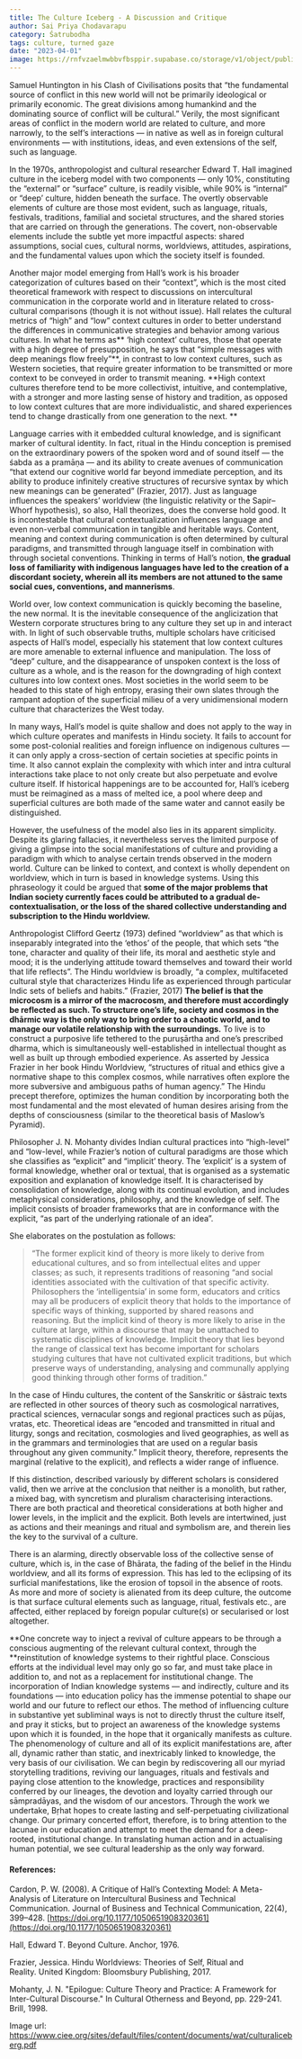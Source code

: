 ```yaml
---
title: The Culture Iceberg - A Discussion and Critique
author: Sai Priya Chodavarapu
category: Śatrubodha
tags: culture, turned gaze
date: "2023-04-01"
image: https://rnfvzaelmwbbvfbsppir.supabase.co/storage/v1/object/public/brhatwebsite/05dhiti/cultureiceberg.webp
---
```


Samuel Huntington in his Clash of Civilisations posits that “the fundamental source of conflict in this new world will not be primarily ideological or primarily economic. The great divisions among humankind and the dominating source of conflict will be cultural.” Verily, the most significant areas of conflict in the modern world are related to culture, and more narrowly, to the self’s interactions — in native as well as in foreign cultural environments — with institutions, ideas, and even extensions of the self, such as language.

In the 1970s, anthropologist and cultural researcher Edward T. Hall imagined culture in the iceberg model with two components — only 10%, constituting the “external” or “surface” culture, is readily visible, while 90% is “internal” or “deep’ culture, hidden beneath the surface. The overtly observable elements of culture are those most evident, such as language, rituals, festivals, traditions, familial and societal structures, and the shared stories that are carried on through the generations. The covert, non-observable elements include the subtle yet more impactful aspects: shared assumptions, social cues, cultural norms, worldviews, attitudes, aspirations, and the fundamental values upon which the society itself is founded.

Another major model emerging from Hall’s work is his broader categorization of cultures based on their “context”, which is the most cited theoretical framework with respect to discussions on intercultural communication in the corporate world and in literature related to cross-cultural comparisons (though it is not without issue). Hall relates the cultural metrics of “high” and “low” context cultures in order to better understand the differences in communicative strategies and behavior among various cultures. In what he terms as** ‘high context’ cultures, those that operate with a high degree of presupposition, he says that “simple messages with deep meanings flow freely”**, in contrast to low context cultures, such as Western societies, that require greater information to be transmitted or more context to be conveyed in order to transmit meaning. **High context cultures therefore tend to be more collectivist, intuitive, and contemplative, with a stronger and more lasting sense of history and tradition, as opposed to low context cultures that are more individualistic, and shared experiences tend to change drastically from one generation to the next. **

Language carries with it embedded cultural knowledge, and is significant marker of cultural identity. In fact, ritual in the Hindu conception is premised on the extraordinary powers of the spoken word and of sound itself — the śabda as a pramāṇa — and its ability to create avenues of communication “that extend our cognitive world far beyond immediate perception, and its ability to produce infinitely creative structures of recursive syntax by which new meanings can be generated” (Frazier, 2017). Just as language influences the speakers’ worldview (the linguistic relativity or the Sapir–Whorf hypothesis), so also, Hall theorizes, does the converse hold good. It is incontestable that cultural contextualization influences language and even non-verbal communication in tangible and heritable ways. Content, meaning and context during communication is often determined by cultural paradigms, and transmitted through language itself in combination with through societal conventions. Thinking in terms of Hall’s notion, **the gradual loss of familiarity with indigenous languages have led to the creation of a discordant society, wherein all its members are not attuned to the same social cues, conventions, and mannerisms**. 

World over, low context communication is quickly becoming the baseline, the new normal. It is the inevitable consequence of the anglicization that  Western corporate structures bring to any culture they set up in and interact with. In light of such observable truths, multiple scholars have criticised aspects of Hall’s model, especially his statement that low context cultures are more amenable to external influence and manipulation. The loss of “deep” culture, and the disappearance of unspoken context is the loss of culture as a whole, and is the reason for the downgrading of high context cultures into low context ones. Most societies in the world seem to be headed to this state of high entropy, erasing their own slates through the rampant adoption of the superficial milieu of a very unidimensional modern culture that characterizes the West today.  

In many ways, Hall’s model is quite shallow and does not apply to the way in which culture operates and manifests in Hindu society. It fails to account for some post-colonial realities and foreign influence on indigenous cultures — it can only apply a cross-section of certain societies at specific points in time. It also cannot explain the complexity with which inter and intra cultural interactions take place to not only create but also perpetuate and evolve culture itself. If historical happenings are to be accounted for, Hall’s iceberg must be reimagined as a mass of melted ice, a pool where deep and superficial cultures are both made of the same water and cannot easily be distinguished.

However, the usefulness of the model also lies in its apparent simplicity. Despite its glaring fallacies, it nevertheless serves the limited purpose of giving a glimpse into the social manifestations of culture and providing a paradigm with which to analyse certain trends observed in the modern world. Culture can be linked to context, and context is wholly dependent on worldview, which in turn is based in knowledge systems. Using this phraseology it could be argued that **some of the major problems that Indian society currently faces could be attributed to a gradual de-contextualisation, or the loss of the shared collective understanding and subscription to the Hindu worldview.** 

Anthropologist Clifford Geertz (1973) defined “worldview” as that which is inseparably integrated into the ‘ethos’ of the people, that which sets “the tone, character and quality of their life, its moral and aesthetic style and mood; it is the underlying attitude toward themselves and toward their world that life reflects”. The Hindu worldview is broadly, “a complex, multifaceted cultural style that characterizes Hindu life as experienced through particular Indic sets of beliefs and habits.” (Frazier, 2017) **The belief is that the microcosm is a mirror of the macrocosm, and therefore must accordingly be reflected as such. To structure one’s life, society and cosmos in the dhārmic way is the only way to bring order to a chaotic world, and to manage our volatile relationship with the surroundings.** To live is to construct a purposive life tethered to the puruṣārtha and one’s prescribed dharma, which is simultaneously well-established in intellectual thought as well as built up through embodied experience. As asserted by Jessica Frazier in her book Hindu Worldview, “structures of ritual and ethics give a normative shape to this complex cosmos, while narratives often explore the more subversive and ambiguous paths of human agency.” The Hindu precept therefore, optimizes the human condition by incorporating both the most fundamental and the most elevated of human desires arising from the depths of consciousness (similar to the theoretical basis of Maslow’s Pyramid).

Philosopher J. N. Mohanty divides Indian cultural practices into “high-level” and “low-level, while Frazier’s notion of cultural paradigms are those which she classifies as “explicit” and “implicit’ theory. The ‘explicit’ is a system of formal knowledge, whether oral or textual, that is organised as a systematic exposition and explanation of knowledge itself. It is characterised by consolidation of knowledge, along with its continual evolution, and includes metaphysical considerations, philosophy, and the knowledge of self. The implicit consists of broader frameworks that are in conformance with the explicit, “as part of the underlying rationale of an idea”. 

She elaborates on the postulation as follows:

> “The former explicit kind of theory is more likely to derive from educational cultures, and so from intellectual elites and upper classes; as such, it represents traditions of reasoning “and social identities associated with the cultivation of that specific activity. Philosophers the ‘intelligentsia’ in some form, educators and critics may all be producers of explicit theory that holds to the importance of specific ways of thinking, supported by shared reasons and reasoning. But the implicit kind of theory is more likely to arise in the culture at large, within a discourse that may be unattached to systematic disciplines of knowledge. Implicit theory that lies beyond the range of classical text has become important for scholars studying cultures that have not cultivated explicit traditions, but which preserve ways of understanding, analysing and communally applying good thinking through other forms of tradition.”

In the case of Hindu cultures, the content of the Sanskritic or śāstraic texts are reflected in other sources of theory such as cosmological narratives, practical sciences, vernacular songs and regional practices such as pūjas, vratas, etc. Theoretical ideas are “encoded and transmitted in ritual and liturgy, songs and recitation, cosmologies and lived geographies, as well as in the grammars and terminologies that are used on a regular basis throughout any given community.” Implicit theory, therefore, represents the marginal (relative to the explicit), and reflects a wider range of influence.

If this distinction, described variously by different scholars is considered valid, then we arrive at the conclusion that neither is a monolith, but rather, a mixed bag, with syncretism and pluralism characterising interactions. There are both practical and theoretical considerations at both higher and lower levels, in the implicit and the explicit. Both levels are intertwined, just as actions and their meanings and ritual and symbolism are, and therein lies the key to the survival of a culture. 

There is an alarming, directly observable loss of the collective sense of culture, which is, in the case of Bhārata, the fading of the belief in the Hindu worldview, and all its forms of expression. This has led to the eclipsing of its surficial manifestations, like the erosion of topsoil in the absence of roots. As more and more of society is alienated from its deep culture, the outcome is that surface cultural elements such as language, ritual, festivals etc., are affected, either replaced by foreign popular culture(s) or secularised or lost altogether. 

**One concrete way to inject a revival of culture appears to be through a conscious augmenting of the relevant cultural context, through the **reinstitution of knowledge systems to their rightful place. Conscious efforts at the individual level may only go so far, and must take place in addition to, and not as a replacement for institutional change. The incorporation of Indian knowledge systems — and indirectly, culture and its foundations — into education policy has the immense potential to shape our world and our future to reflect our ethos. The method of influencing culture in substantive yet subliminal ways is not to directly thrust the culture itself, and pray it sticks, but to project an awareness of the knowledge systems upon which it is founded, in the hope that it organically manifests as culture. The phenomenology of culture and all of its explicit manifestations are,  after all, dynamic rather than static, and inextricably linked to knowledge, the very basis of our civilisation. We can begin by rediscovering all our myriad storytelling traditions, reviving our languages, rituals and festivals and paying close attention to the knowledge, practices and responsibility conferred by our lineages, the devotion and loyalty carried through our sāmpradāyas, and the wisdom of our ancestors. Through the work we undertake, Bṛhat hopes to create lasting and self-perpetuating civilizational change. Our primary concerted effort, therefore, is to bring attention to the lacunae in our education and attempt to meet the demand for a deep-rooted, institutional change. In translating human action and in actualising human potential, we see cultural leadership as the only way forward. 

#### References:

Cardon, P. W. (2008). A Critique of Hall’s Contexting Model: A Meta-Analysis of Literature on Intercultural Business and Technical Communication. Journal of Business and Technical Communication, 22(4), 399–428. [https://doi.org/10.1177/1050651908320361](https://doi.org/10.1177/1050651908320361)

Hall, Edward T. Beyond Culture. Anchor, 1976.

Frazier, Jessica. Hindu Worldviews: Theories of Self, Ritual and Reality. United Kingdom: Bloomsbury Publishing, 2017.

Mohanty, J. N. "Epilogue: Culture Theory and Practice: A Framework for Inter-Cultural Discourse." In Cultural Otherness and Beyond, pp. 229-241. Brill, 1998.

Image url: https://www.ciee.org/sites/default/files/content/documents/wat/culturaliceberg.pdf
